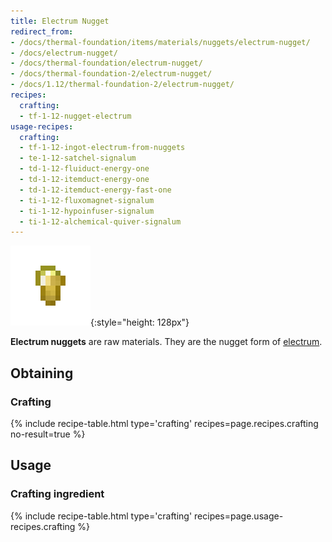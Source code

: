 ```yaml
---
title: Electrum Nugget
redirect_from:
- /docs/thermal-foundation/items/materials/nuggets/electrum-nugget/
- /docs/electrum-nugget/
- /docs/thermal-foundation/electrum-nugget/
- /docs/thermal-foundation-2/electrum-nugget/
- /docs/1.12/thermal-foundation-2/electrum-nugget/
recipes:
  crafting:
  - tf-1-12-nugget-electrum
usage-recipes:
  crafting:
  - tf-1-12-ingot-electrum-from-nuggets
  - te-1-12-satchel-signalum
  - td-1-12-fluiduct-energy-one
  - td-1-12-itemduct-energy-one
  - td-1-12-itemduct-energy-fast-one
  - ti-1-12-fluxomagnet-signalum
  - ti-1-12-hypoinfuser-signalum
  - ti-1-12-alchemical-quiver-signalum
---
```


![Electrum nugget](/assets/images/thermal-foundation-2/nugget-electrum.png){:style="height: 128px"}


**Electrum nuggets** are raw materials. They are the nugget form of
[electrum](../electrum-ingot/).


Obtaining
---------

### Crafting
{% include recipe-table.html type='crafting' recipes=page.recipes.crafting no-result=true %}


Usage
-----

### Crafting ingredient
{% include recipe-table.html type='crafting' recipes=page.usage-recipes.crafting %}
